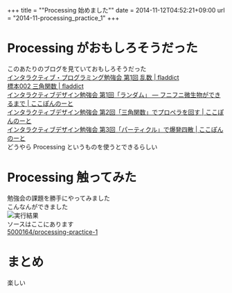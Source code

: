 +++
title = ""Processing 始めました""
date = 2014-11-12T04:52:21+09:00
url = "2014-11-processing_practice_1"
+++

Processing がおもしろそうだった
====
このあたりのブログを見ていておもしろそうだった  
[インタラクティブ・プログラミング勉強会 第1回 乱数 | fladdict](http://fladdict.net/blog/2014/10/visual-coding-1.html)  
[標本002 三角関数 | fladdict](http://fladdict.net/blog/2014/11/specimen00.html)  
[インタラクティブデザイン勉強会 第1回「ランダム」 — フニフニ微生物ができるまで | ここぽんのーと](http://cocopon.me/blog/?p=4992)  
[インタラクティブデザイン勉強会 第2回「三角関数」でプロペラを回す | ここぽんのーと](http://cocopon.me/blog/?p=5027)  
[インタラクティブデザイン勉強会 第3回「パーティクル」で爆発四散 | ここぽんのーと](http://cocopon.me/blog/?p=5081)  
どうやら Processing というものを使うとできるらしい

Processing 触ってみた
====
勉強会の課題を勝手にやってみました  
こんなんができました  
![実行結果](/images/2014-11-processing_practice_1/out.gif)  
ソースはここにあります  
[5000164/processing-practice-1](https://github.com/5000164/processing-practice-1)

まとめ
====
楽しい
